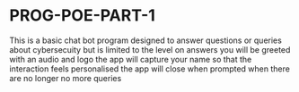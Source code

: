 # PROG-POE-PART-1
This is a basic chat bot program designed to answer questions or queries about cybersecuity but is limited to the level on answers
you will be greeted with an audio and logo
the app will capture your name so that the interaction feels personalised 
the app will close when prompted when there are no longer no more queries
